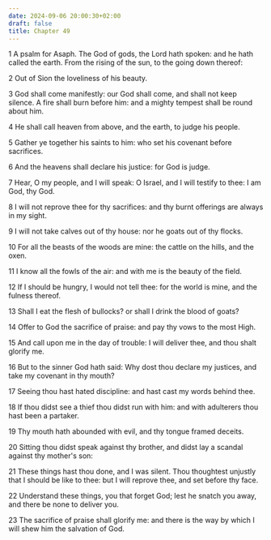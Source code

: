 ```yaml
---
date: 2024-09-06 20:00:30+02:00
draft: false
title: Chapter 49
---
```




1 A psalm for Asaph. The God of gods, the Lord hath spoken: and he hath called the earth. From the rising of the sun, to the going down thereof:

2 Out of Sion the loveliness of his beauty.

3 God shall come manifestly: our God shall come, and shall not keep silence. A fire shall burn before him: and a mighty tempest shall be round about him.

4 He shall call heaven from above, and the earth, to judge his people.

5 Gather ye together his saints to him: who set his covenant before sacrifices.

6 And the heavens shall declare his justice: for God is judge.

7 Hear, O my people, and I will speak: O Israel, and I will testify to thee: I am God, thy God.

8 I will not reprove thee for thy sacrifices: and thy burnt offerings are always in my sight.

9 I will not take calves out of thy house: nor he goats out of thy flocks.

10 For all the beasts of the woods are mine: the cattle on the hills, and the oxen.

11 I know all the fowls of the air: and with me is the beauty of the field.

12 If I should be hungry, I would not tell thee: for the world is mine, and the fulness thereof.

13 Shall I eat the flesh of bullocks? or shall I drink the blood of goats?

14 Offer to God the sacrifice of praise: and pay thy vows to the most High.

15 And call upon me in the day of trouble: I will deliver thee, and thou shalt glorify me.

16 But to the sinner God hath said: Why dost thou declare my justices, and take my covenant in thy mouth?

17 Seeing thou hast hated discipline: and hast cast my words behind thee.

18 If thou didst see a thief thou didst run with him: and with adulterers thou hast been a partaker.

19 Thy mouth hath abounded with evil, and thy tongue framed deceits.

20 Sitting thou didst speak against thy brother, and didst lay a scandal against thy mother's son:

21 These things hast thou done, and I was silent. Thou thoughtest unjustly that I should be like to thee: but I will reprove thee, and set before thy face.

22 Understand these things, you that forget God; lest he snatch you away, and there be none to deliver you.

23 The sacrifice of praise shall glorify me: and there is the way by which I will shew him the salvation of God.

